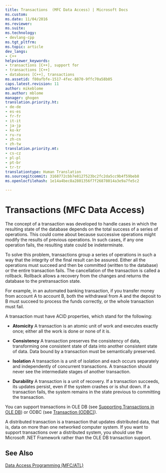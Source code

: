 ```yaml
---
title: Transactions  (MFC Data Access) | Microsoft Docs
ms.custom: 
ms.date: 11/04/2016
ms.reviewer: 
ms.suite: 
ms.technology:
- devlang-cpp
ms.tgt_pltfrm: 
ms.topic: article
dev_langs:
- C++
helpviewer_keywords:
- transactions [C++], support for
- transactions [C++]
- databases [C++], transactions
ms.assetid: f80afbfe-1517-4fec-8870-9ffc70a58b05
caps.latest.revision: 11
author: mikeblome
ms.author: mblome
manager: ghogen
translation.priority.ht:
- de-de
- es-es
- fr-fr
- it-it
- ja-jp
- ko-kr
- ru-ru
- zh-cn
- zh-tw
translation.priority.mt:
- cs-cz
- pl-pl
- pt-br
- tr-tr
translationtype: Human Translation
ms.sourcegitcommit: 3168772cbb7e8127523bc2fc2da5cc9b4f59beb8
ms.openlocfilehash: 1e14a4bec8a2801356f7f26878014a3e9a7fe5c2

---
```

# Transactions  (MFC Data Access)
The concept of a transaction was developed to handle cases in which the resulting state of the database depends on the total success of a series of operations. This could come about because successive operations might modify the results of previous operations. In such cases, if any one operation fails, the resulting state could be indeterminate.  
  
 To solve this problem, transactions group a series of operations in such a way that the integrity of the final result can be assured. Either all the operations must succeed and then be committed (written to the database) or the entire transaction fails. The cancellation of the transaction is called a rollback. Rollback allows a recovery from the changes and returns the database to the pretransaction state.  
  
 For example, in an automated banking transaction, if you transfer money from account A to account B, both the withdrawal from A and the deposit to B must succeed to process the funds correctly, or the whole transaction must fail.  
  
 A transaction must have ACID properties, which stand for the following:  
  
-   **Atomicity** A transaction is an atomic unit of work and executes exactly once; either all the work is done or none of it is.  
  
-   **Consistency** A transaction preserves the consistency of data, transforming one consistent state of data into another consistent state of data. Data bound by a transaction must be semantically preserved.  
  
-   **Isolation** A transaction is a unit of isolation and each occurs separately and independently of concurrent transactions. A transaction should never see the intermediate stages of another transaction.  
  
-   **Durability** A transaction is a unit of recovery. If a transaction succeeds, its updates persist, even if the system crashes or is shut down. If a transaction fails, the system remains in the state previous to committing the transaction.  
  
 You can support transactions in OLE DB (see [Supporting Transactions in OLE DB](../data/oledb/supporting-transactions-in-ole-db.md)) or ODBC (see [Transaction (ODBC)](../data/odbc/transaction-odbc.md)).  
  
 A distributed transaction is a transaction that updates distributed data, that is, data on more than one networked computer system. If you want to support transactions over a distributed system, you should use the Microsoft .NET Framework rather than the OLE DB transaction support.  
  
## See Also  
 [Data Access Programming (MFC/ATL)](../data/data-access-programming-mfc-atl.md)


<!--HONumber=Jan17_HO2-->


